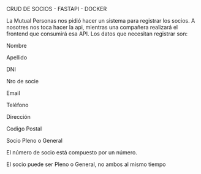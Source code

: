 CRUD DE SOCIOS - FASTAPI - DOCKER

La Mutual Personas nos pidió hacer un sistema para registrar los socios. A nosotres nos toca hacer la api, mientras una compañera realizará el frontend que consumirá esa API. Los datos que necesitan registrar son:

Nombre

Apellido

DNI

Nro de socie

Email

Teléfono

Dirección

Codigo Postal

Socio Pleno o General

El número de socio está compuesto por un número.

El socio puede ser Pleno o General, no ambos al mismo tiempo
